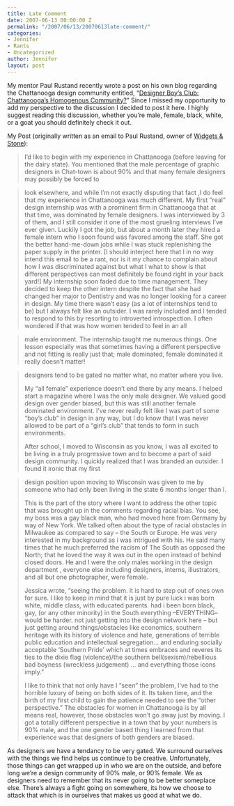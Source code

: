 ```yaml
---
title: Late Comment
date: 2007-06-13 00:00:00 Z
permalink: "/2007/06/13/20070613late-comment/"
categories:
- Jennifer
- Rants
- Uncategorized
author: Jennifer
layout: post
---
```


My mentor Paul Rustand recently wrote a post on his own blog regarding the Chattanooga design community entitled, &#8220;<a title="Almanac: Blog of Widgets and Stone" target="_blank" href="http://blog.widgetsandstone.com/archives/048445.html">Designer Boy&#8217;s Club: Chattanooga’s Homogenous Community?</a>&#8221; Since I missed my opportunity to add my perspective to the discussion I decided to post it here. I highly suggest reading this discussion, whether you&#8217;re male, female, black, white, or a goat you should definitely check it out.

My Post (originally written as an email to Paul Rustand, owner of <a target="_blank" title="Widgets &#038; Stone homepage" href="http://www.widgetsandstone.com/">Widgets & Stone</a>):

> I’d like to begin with my experience in Chattanooga (before leaving for the dairy state). You mentioned that the male percentage of graphic designers in Chat-town is about 90% and that many female designers may possibly be forced to

> look elsewhere, and while I&#8217;m not exactly disputing that fact ,I do feel that my experience in Chattanooga was much different. My first &#8220;real&#8221; design internship was with a prominent firm in Chattanooga that at that time, was dominated by female designers. I was interviewed by 3 of them, and I still consider it one of the most grueling interviews I&#8217;ve ever given. Luckily I got the job, but about a month later they hired a female intern who I soon found was favored among the staff. She got the better hand-me-down jobs while I was stuck replenishing the paper supply in the printer. [I should interject here that I in no way intend this email to be a rant, nor is it my chance to complain about how I was discriminated against but what I what to show is that different perspectives can most definitely be found right in your back yard!] My internship soon faded due to time management. They decided to keep the other intern despite the fact that she had changed her major to Dentistry and was no longer looking for a career in design. My time there wasn&#8217;t easy (as a lot of internships tend to be) but I always felt like an outsider. I was rarely included and I tended to respond to this by resorting to introverted introspection. I often wondered if that was how women tended to feel in an all

> male environment. The internship taught me numerous things. One lesson especially was that sometimes having a different perspective and not fitting is really just that; male dominated, female dominated it really doesn&#8217;t matter!

> designers tend to be gated no matter what, no matter where you live.
>
> My &#8220;all female&#8221; experience doesn&#8217;t end there by any means. I helped start a magazine where I was the only male designer. We valued good design over gender biased, but this was still another female dominated environment. I&#8217;ve never really felt like I was part of some &#8220;boy&#8217;s club&#8221; in design in any way, but I do know that I was never allowed to be part of a &#8220;girl&#8217;s club&#8221; that tends to form in such environments.
>
> After school, I moved to Wisconsin as you know, I was all excited to be living in a truly progressive town and to become a part of said design community. I quickly realized that I was branded an outsider. I found it ironic that my first

> design position upon moving to Wisconsin was given to me by someone who had only been living in the state 6 months longer than I.
>
> This is the part of the story where I want to address the other topic that was brought up in the comments regarding racial bias. You see, my boss was a gay black man, who had moved here from Germany by way of New York. We talked often about the type of racial obstacles in Milwaukee as compared to say &#8211; the South or Europe. He was very interested in my background as i was intrigued with his. He said many times that he much preferred the racism of The South as opposed the North; that he loved the way it was out in the open instead of behind closed doors. He and I were the only males working in the design department , everyone else including designers, interns, illustrators, and all but one photographer, were female.
>
> Jessica wrote, &#8220;seeing the problem. it is hard to step out of ones own for sure. I like to keep in mind that it is just by pure luck i was born white, middle class, with educated parents. had i been born black, gay, (or any other minority) in the South everything –EVERYTHING– would be harder. not just getting into the design network here &#8211; but just getting around things/obstacles like economics, southern heritage with its history of violence and hate, generations of terrible public education and intellectual segregation&#8230; and enduring socially acceptable &#8216;Southern Pride&#8217; which at times embraces and reveres its ties to the dixie flag (violence)/the southern bell(sexism)/rebellious bad boyness (wreckless judgement) &#8230; and everything those icons imply.&#8221;
>
> I like to think that not only have I &#8220;seen&#8221; the problem, I&#8217;ve had to the horrible luxury of being on both sides of it. Its taken time, and the birth of my first child to gain the patience needed to see the &#8220;other perspective.&#8221; The obstacles for women in Chattanooga is by all means real, however, those obstacles won&#8217;t go away just by moving. I got a totally different perspective in a town that by your numbers is 90% male, and the one gender based thing I learned from that experience was that designers of both genders are biased.

As designers we have a tendancy to be very gated. We surround ourselves with the things we find helps us continue to be creative. Unfortunately, those things can get wrapped up in who we are on the outside, and before long we&#8217;re a design community of 90% male, or 90% female. We as designers need to remember that its never going to be better someplace else. There&#8217;s always a fight going on somewhere, its how we choose to attack that which is in ourselves that makes us good at what we do.
